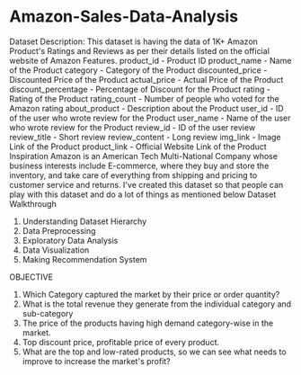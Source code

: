 # Amazon-Sales-Data-Analysis
Dataset Description:
This dataset is having the data of 1K+ Amazon Product's Ratings and Reviews as per their details listed on the official website of Amazon Features.
product_id - Product ID
product_name - Name of the Product
category - Category of the Product
discounted_price - Discounted Price of the Product
actual_price - Actual Price of the Product
discount_percentage - Percentage of Discount for the Product
rating - Rating of the Product
rating_count - Number of people who voted for the Amazon rating
about_product - Description about the Product
user_id - ID of the user who wrote review for the Product
user_name - Name of the user who wrote review for the Product
review_id - ID of the user review
review_title - Short review
review_content - Long review
img_link - Image Link of the Product
product_link - Official Website Link of the Product Inspiration
Amazon is an American Tech Multi-National Company whose business interests include E-commerce, where they buy and store the inventory, and take care of everything from shipping and pricing to customer service and returns. I've created this dataset so that people can play with this dataset and do a lot of things as mentioned below Dataset Walkthrough
1.	Understanding Dataset Hierarchy
2.	Data Preprocessing
3.	Exploratory Data Analysis
4.	Data Visualization
5.	Making Recommendation System


OBJECTIVE
1. Which Category captured the market by their price or order quantity?
2. What is the total revenue they generate from the individual category and sub-category
3. The price of the products having high demand category-wise in the market.
4. Top discount price, profitable price of every product.
5. What are the top and low-rated products, so we can see what needs to improve to increase the market's profit?

